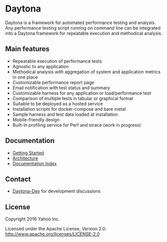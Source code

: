 # Daytona 

Daytona is a framework for automated performance testing and analysis. Any performance testing script running on command line can be integrated into a Daytona framework for repeatable execution and methodical analysis.

## Main features
* Repeatable execution of performance tests  
* Agnostic to any application
* Methodical analysis with aggregation of system and application metrics in one place
* Customizable performance report page 
* Email notification with test status and summary 
* Customizable harness for any application or load/performance test
* Comparison of multiple tests in tabular or graphical format
* Suitable to be deployed as a hosted service
* Installation scripts for docker-compose and bare metal  
* Sample harness and test data loaded at installation
* Mobile-friendly design 
* Built-in profiling service for Perf and strace (work in progress)

## Documentation

* [Getting Started](docs/GettingStarted.md)
* [Architecture](docs/Architecture.md)
* [Documentation Index](docs/Documentation.md)

## Contact
* [Daytona-Dev](https://groups.google.com/d/forum/daytona-dev) for
  development discussions

## License

Copyright 2016 Yahoo Inc.

Licensed under the Apache License, Version 2.0: http://www.apache.org/licenses/LICENSE-2.0
